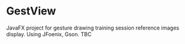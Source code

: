 # GestView
JavaFX project for gesture drawing training session reference images display. Using JFoenix, Gson.
TBC
